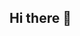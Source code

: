 ## Hi there 👋

<!--
**JKlingstrom/JKlingstrom** is a ✨ _special_ ✨ repository because its `README.md` (this file) appears on your GitHub profile.

#Here are some ideas to get you started:

🔭 I’m currently working on ...
##🌱 I’m currently learning ...
- 👯 I’m looking to collaborate on ...
- 🤔 I’m looking for help with ...
- 💬 Ask me about ...
##📫 How to reach me: ...
- ⚡ Fun fact: ...
-->
